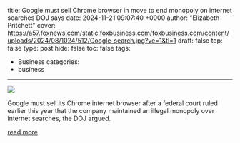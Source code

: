 title: Google must sell Chrome browser in move to end monopoly on internet searches DOJ says
date: 2024-11-21 09:07:40 +0000
author: "Elizabeth Pritchett"
cover: https://a57.foxnews.com/static.foxbusiness.com/foxbusiness.com/content/uploads/2024/08/1024/512/Google-search.jpg?ve=1&tl=1
draft: false
top: false
type: post
hide: false
toc: false
tags:
  - Business
categories:
  - business
---

![](https://a57.foxnews.com/static.foxbusiness.com/foxbusiness.com/content/uploads/2024/08/1024/512/Google-search.jpg?ve=1&tl=1)

Google must sell its Chrome internet browser after a federal court ruled earlier this year that the company maintained an illegal monopoly over internet searches, the DOJ argued.

[read more](https://www.foxbusiness.com/technology/google-must-sell-chrome-browser-end-monopoly-internet-searches-doj-says)
